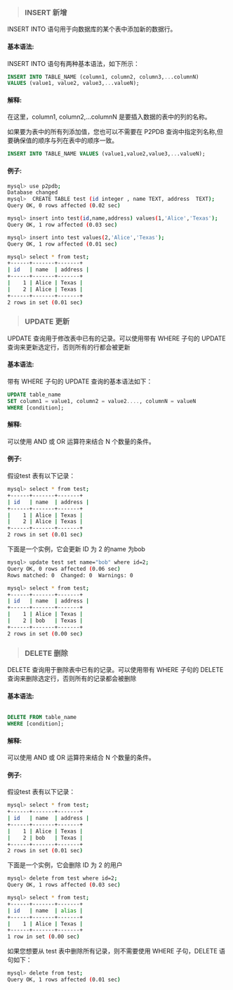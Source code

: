 > ### INSERT 新增

INSERT INTO 语句用于向数据库的某个表中添加新的数据行。
#### 基本语法:
INSERT INTO 语句有两种基本语法，如下所示：
```sql
INSERT INTO TABLE_NAME (column1, column2, column3,...columnN)
VALUES (value1, value2, value3,...valueN);

```

#### 解释:
在这里，column1, column2,...columnN 是要插入数据的表中的列的名称。

如果要为表中的所有列添加值，您也可以不需要在 P2PDB 查询中指定列名称,但要确保值的顺序与列在表中的顺序一致。
```sql
INSERT INTO TABLE_NAME VALUES (value1,value2,value3,...valueN);
```

#### 例子:

```bash
mysql> use p2pdb;
Database changed
mysql>  CREATE TABLE test (id integer , name TEXT, address  TEXT);
Query OK, 0 rows affected (0.02 sec)

mysql> insert into test(id,name,address) values(1,'Alice','Texas');
Query OK, 1 row affected (0.03 sec)

mysql> insert into test values(2,'Alice','Texas');
Query OK, 1 row affected (0.01 sec)

mysql> select * from test;
+------+-------+-------+
| id   | name  | address |
+------+-------+-------+
|    1 | Alice | Texas |
|    2 | Alice | Texas |
+------+-------+-------+
2 rows in set (0.01 sec)
```

> ### UPDATE 更新

UPDATE 查询用于修改表中已有的记录。可以使用带有 WHERE 子句的 UPDATE 查询来更新选定行，否则所有的行都会被更新
#### 基本语法:
带有 WHERE 子句的 UPDATE 查询的基本语法如下：
```sql
UPDATE table_name
SET column1 = value1, column2 = value2...., columnN = valueN
WHERE [condition];

```

#### 解释:
可以使用 AND 或 OR 运算符来结合 N 个数量的条件。


#### 例子:
假设test 表有以下记录：
```bash
mysql> select * from test;
+------+-------+-------+
| id   | name  | address |
+------+-------+-------+
|    1 | Alice | Texas |
|    2 | Alice | Texas |
+------+-------+-------+
2 rows in set (0.01 sec)
```

下面是一个实例，它会更新 ID 为 2 的name 为bob

```bash
mysql> update test set name="bob" where id=2;
Query OK, 0 rows affected (0.06 sec)
Rows matched: 0  Changed: 0  Warnings: 0

mysql> select * from test;
+------+-------+-------+
| id   | name  | address |
+------+-------+-------+
|    1 | Alice | Texas |
|    2 | bob   | Texas |
+------+-------+-------+
2 rows in set (0.00 sec)
```

> ### DELETE 删除

DELETE 查询用于删除表中已有的记录。可以使用带有 WHERE 子句的 DELETE 查询来删除选定行，否则所有的记录都会被删除
#### 基本语法:
```sql

DELETE FROM table_name
WHERE [condition];

```

#### 解释:
可以使用 AND 或 OR 运算符来结合 N 个数量的条件。


#### 例子:
假设test 表有以下记录：
```bash
mysql> select * from test;
+------+-------+-------+
| id   | name  | address |
+------+-------+-------+
|    1 | Alice | Texas |
|    2 | bob   | Texas |
+------+-------+-------+
2 rows in set (0.01 sec)
```

下面是一个实例，它会删除 ID 为 2 的用户

```bash
mysql> delete from test where id=2;
Query OK, 1 rows affected (0.03 sec)

mysql> select * from test;
+------+-------+-------+
| id   | name  | alias |
+------+-------+-------+
|    1 | Alice | Texas |
+------+-------+-------+
1 row in set (0.00 sec)
```

如果您想要从 test 表中删除所有记录，则不需要使用 WHERE 子句，DELETE 语句如下：
```bash
mysql> delete from test;
Query OK, 1 rows affected (0.01 sec)
```